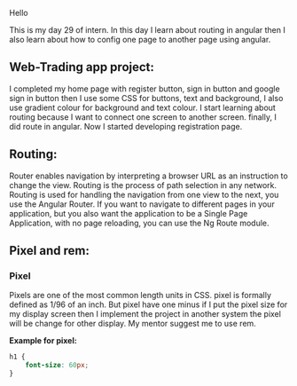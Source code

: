 Hello

                 
This is my day 29 of intern. In this day I learn about routing in angular then I also learn about how to config one page to another page using angular.

## Web-Trading app project:

I completed my home page with register button, sign in button and google sign in button then I use some CSS for buttons, text and background, I also use gradient colour for background and text colour. I start learning about routing because I want to connect one screen to another screen. finally, I did route in angular. Now I started developing registration page.

## Routing:

Router enables navigation by interpreting a browser URL as an instruction to change the view. Routing is the process of path selection in any network. Routing is used for handling the navigation from one view to the next, you use the Angular Router. If you want to navigate to different pages in your application, but you also want the application to be a Single Page Application, with no page reloading, you can use the Ng Route module.

## Pixel and rem:

### Pixel
Pixels are one of the most common length units in CSS.  pixel is formally defined as 1/96 of an inch. But pixel have one minus if I put the pixel size for my display screen then I implement the project in another system the pixel will be change for other display. My mentor suggest me to use rem.

**Example for pixel:**
```css
h1 {
    font-size: 60px;
}

